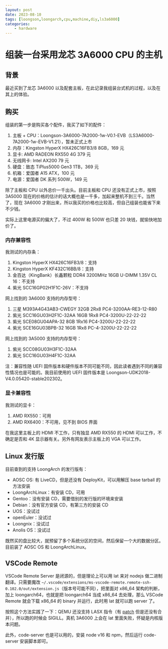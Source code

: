 ```yaml
---
layout: post
date: 2023-08-10
tags: [loongson,loongarch,cpu,machine,diy,ls3a6000]
categories:
    - hardware
---
```


# 组装一台采用龙芯 3A6000 CPU 的主机

## 背景

最近买到了龙芯 3A6000 以及配套主板，在此记录我组装台式机的过程，以及在其上的体验。

<!-- more -->

## 购买

组装的第一步是购买各个配件，我买了如下的配件：

1. 主板 + CPU：Loongson-3A6000-7A2000-1w-V0.1-EVB（LS3A6000-7A2000-1w-EVB-V1.21），暂未正式上市
2. 内存：Kingston HyperX HX426C16FB3/8 8GB，169 元
3. 显卡: AMD RADEON RX550 4G 379 元
4. 无线网卡: Intel AX200 79 元
5. 硬盘：致态 TiPlus5000 Gen3 1TB，369 元
6. 机箱：爱国者 A15 ATX，100 元
7. 电源：爱国者 DK 系列 500W，149 元

除了主板和 CPU 以外总价一千出头。目前主板和 CPU 还没有正式上市，按照 3A5000 现在的价格的估计的话大概也是一千多，加起来整机不到三千。当然了，现在 3A6000 才刚出来，所以我买的价格也比较高，但自己组装也能省下来不少钱。

实际上这里电源买的偏大了，不过 400W 和 500W 也只差 20 块钱，就愉快地加价了。

### 内存兼容性

我测试的内存条：

1. Kingston HyperX HX426C16FB3/8：支持
2. Kingston HyperX KF432C16BB/8：支持
3. 金百达（KingBank）长鑫颗粒 DDR4 3200MHz 16GB U-DIMM 1.35V CL 16：不支持
4. 紫光 SCC16GP02H1F1C-26V：不支持

网上找到的 3A6000 支持的内存型号：

1. 三星 M393A4G43AB3-CWEGY 32GB 2Rx8 PC4-3200AA-RE3-12-R80
2. 紫光 SCC16GU03H2F1C-32AA 16GB 1Rx8 PC4-3200U-22-22-22
3. 紫光 SCE08GU04APA-32 8GB 1Rx16 PC4-3200U-22-22-22
4. 紫光 SCE16GU03BPB-32 16GB 1Rx8 PC-4-3200U-22-22-22

网上找到的 3A5000 支持的内存型号：

1. 紫光 SCC08GU03H3F1C-32AA
2. 紫光 SCC16GU03H4F1C-32AA

注：兼容性随 UEFI 固件版本和硬件版本不同可能不同，因此读者遇到不同的兼容性情况也是可能的。我目前使用的 UEFI 固件版本是 Loongson-UDK2018-V4.0.05420-stable202302。

### 显卡兼容性

我测试的显卡：

1. AMD RX550：可用
2. AMD RX6400：不可用，见不到 BIOS 界面

在我这里主板上的 HDMI 不工作，只有独显 AMD RX550 的 HDMI 可以工作，不确定是否和 4K 显示器有关。另外有网友表示主板上的 VGA 可以工作。

## Linux 发行版

目前查到的支持 LoongArch 的发行版有：

- AOSC OS: 有 LiveCD，但是还没有 DeployKit，可以用解压 base tarball 的方法安装
- LoongArchLinux：有安装 CD，可用
- Gentoo：没有安装 CD，需要借别的发行版的环境来安装
- Debian：没有官方安装 CD，有第三方的安装 CD
- UOS：没试过
- openEuler：没试过
- Loongnix：没试过
- Anolis OS：没试过

既然买的盘比较大，就预留了多个系统分区的空间，然后保留一个大的数据分区。目前装了 AOSC OS 和 LoongArchLinux。

## VSCode Remote

VSCode Remote Server 是闭源的，但是理论上可以用 lat 来对 nodejs 做二进制翻译。只需要魔改 `~/.vscode/extensions/ms-vscode-remote.remote-ssh-0.102.0/out/extension.js`（版本号可能不同），把里面对 x86_64 架构的判断，加上 loongarch64，也就是把 loongarch64 当成 x86_64 去处理，那么 VSCode Remote 就会下载 x86_64 的 binary 并运行，此时用 lat 就可以跑 server 了。

按照这个方法实践了一下：QEMU 还没支持 LASX 指令（有 [patch](https://patchew.org/search?q=project%3AQEMU+LASX) 但是还没有合并），所以跑的时候会 SIGILL。真机 3A6000 上会在 lat 里面失败，怀疑是内核版本问题。

此外，code-server 也是可以用的，安装 node v16 和 npm，然后运行 code-server 安装脚本即可。
